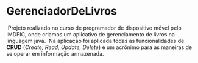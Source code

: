 # GerenciadorDeLivros
​	Projeto realizado no curso de programador de dispositivo móvel pelo IMDFIC, onde criamos um aplicativo de gerenciamento de livros na linguagem java.
​	Na aplicação foi aplicada todas as funcionalidades de **CRUD** (*Create, Read, Update, Delete*) é um acrônimo para as maneiras de se operar em informação armazenada.
